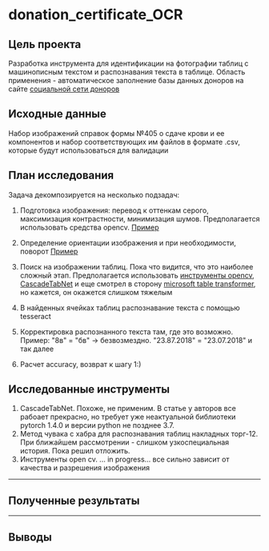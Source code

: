 # donation_certificate_OCR
## Цель проекта
Разработка инструмента для идентификации на фотографии таблиц с машинописным текстом и распознавания текста в таблице. Область применения - автоматическое заполнение базы данных доноров на сайте [социальной сети доноров](https://donorsearch.org/)
## Исходные данные
Набор изображений справок формы №405 о сдаче крови и ее компонентов и набор соответствующих им файлов в формате .csv, которые будут использоваться для валидации
## План исследования
Задача декомпозируется на несколько подзадач:

1. Подготовка изображения: перевод к оттенкам серого, максимизация контрастности, минимизация шумов. Предполагается использовать средства opencv. [Пример](https://digitology.tech/posts/primenenie-ocr-tesseract-sovmestno-s-python/)

2. Определение ориентации изображения и при необходимости, поворот [Пример](https://nanonets.com/blog/ocr-with-tesseract/#detectorientationandscript)

3. Поиск на изображении таблиц. Пока что видится, что это наиболее сложный этап. Предполагается использовать [инструменты opencv](https://habr.com/ru/articles/546824/), [CascadeTabNet](https://github.com/DevashishPrasad/CascadeTabNet) и еще смотрел в сторону [microsoft table transformer](https://github.com/microsoft/table-transformer), но кажется, он окажется слишком тяжелым

4. В найденных ячейках таблиц распознавание текста с помощью tesseract

5. Корректировка распознанного текста там, где это возможно. Пример: "8в" = "бв" -> безвозмездно. "23.87.2018" = "23.07.2018" и так далее

6. Расчет accuracy, возврат к шагу 1:)
## Исследованные инструменты

1. CascadeTabNet. Похоже, не применим. В статье у авторов все рабоает прекрасно, но требует уже неактуальной библиотеки pytorch 1.4.0 и версии python не позднее 3.7.
2. Метод чувака с хабра для распознавания таблиц накладных торг-12. При ближайшем рассмотрении - слишком узкоспециальная история. Пока решил отложить.
3. Инструменты open cv. ... in progress... все сильно зависит от качества и разрешения изображения

_____________
## Полученные результаты
_____________
## Выводы

